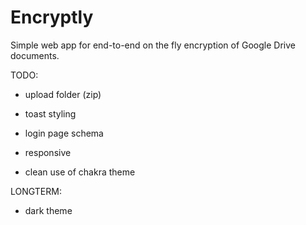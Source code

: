 # Encryptly

Simple web app for end-to-end on the fly encryption of Google Drive documents.

TODO:
- upload folder (zip)

- toast styling
- login page schema
- responsive
- clean use of chakra theme

LONGTERM:
- dark theme